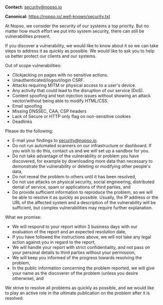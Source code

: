 **Contact:** security@nopso.io

**Canonical:** https://nopso.io/.well-known/security.txt


At Nopso, we consider the security of our systems a top priority. But no matter how much effort we put into system security, there can still be vulnerabilities present.

If you discover a vulnerability, we would like to know about it so we can take steps to address it as quickly as possible. We would like to ask you to help us better protect our clients and our systems.

Out of scope vulnerabilities:

- Clickjacking on pages with no sensitive actions.
- Unauthenticated/logout/login CSRF.
- Attacks requiring MITM or physical access to a user's device.
- Any activity that could lead to the disruption of our service (DoS).
- Content spoofing and text injection issues without showing an attack vector/without being able to modify HTML/CSS.
- Email spoofing
- Missing DNSSEC, CAA, CSP headers
- Lack of Secure or HTTP only flag on non-sensitive cookies
- Deadlinks

Please do the following:

- E-mail your findings to security@nopso.io. 
- Do not run automated scanners on our infrastructure or dashboard. If you wish to do this, contact us and we will set up a sandbox for you. 
- Do not take advantage of the vulnerability or problem you have discovered, for example by downloading more data than necessary to demonstrate the vulnerability or deleting or modifying other people's data,
- Do not reveal the problem to others until it has been resolved,
- Do not use attacks on physical security, social engineering, distributed denial of service, spam or applications of third parties, and
- Do provide sufficient information to reproduce the problem, so we will be able to resolve it as quickly as possible. Usually, the IP address or the URL of the affected system and a description of the vulnerability will be sufficient, but complex vulnerabilities may require further explanation.

What we promise:

- We will respond to your report within 3 business days with our evaluation of the report and an expected resolution date,
- If you have followed the instructions above, we will not take any legal action against you in regard to the report,
- We will handle your report with strict confidentiality, and not pass on your personal details to third parties without your permission,
- We will keep you informed of the progress towards resolving the problem,
- In the public information concerning the problem reported, we will give your name as the discoverer of the problem (unless you desire otherwise), and

We strive to resolve all problems as quickly as possible, and we would like to play an active role in the ultimate publication on the problem after it is resolved.
